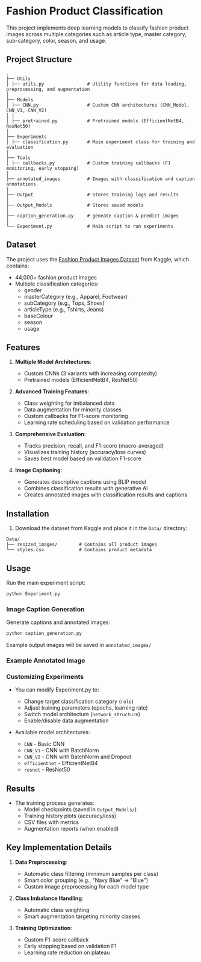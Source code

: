 # Fashion Product Classification

This project implements deep learning models to classify fashion product images across multiple categories such as article type, master category, sub-category, color, season, and usage.

## Project Structure

```
.
├── Utils
│ ├── utils.py                # Utility functions for data loading, preprocessing, and augmentation
│
├── Models
│ ├── CNN.py                  # Custom CNN architectures (CNN_Model, CNN_V1, CNN_V2)
│ │              
│ ├── pretrained.py           # Pretrained models (EfficientNetB4, ResNet50)
│
├── Experiments
│ ├── classification.py       # Main experiment class for training and evaluation
│
├── Tools
│ ├── callbacks.py            # Custom training callbacks (F1 monitoring, early stopping)
│
├── annotated_images          # Images with classification and caption annotations
|
├── Output                    # Stores training logs and results
│
├── Output_Models             # Stores saved models
|
├── caption_generation.py     # geneate caption & predict images
│
└── Experiment.py             # Main script to run experiments
```


## Dataset

The project uses the [Fashion Product Images Dataset](https://www.kaggle.com/datasets/paramaggarwal/fashion-product-images-dataset) from Kaggle, which contains:

- 44,000+ fashion product images
- Multiple classification categories:
  - gender
  - masterCategory (e.g., Apparel, Footwear)
  - subCategory (e.g., Tops, Shoes)
  - articleType (e.g., Tshirts, Jeans)
  - baseColour
  - season
  - usage

## Features

1. **Multiple Model Architectures**:
   - Custom CNNs (3 variants with increasing complexity)
   - Pretrained models (EfficientNetB4, ResNet50)

2. **Advanced Training Features**:
   - Class weighting for imbalanced data
   - Data augmentation for minority classes
   - Custom callbacks for F1-score monitoring
   - Learning rate scheduling based on validation performance

3. **Comprehensive Evaluation**:
   - Tracks precision, recall, and F1-score (macro-averaged)
   - Visualizes training history (accuracy/loss curves)
   - Saves best model based on validation F1-score

4. **Image Captioning**:
   - Generates descriptive captions using BLIP model
   - Combines classification results with generative AI
   - Creates annotated images with classification results and captions

## Installation

1. Download the dataset from Kaggle and place it in the `Data/` directory:
```
Data/
├── resized_images/        # Contains all product images
└── styles.csv             # Contains product metadata
```

## Usage

Run the main experiment script:
``` py
python Experiment.py
```

### Image Caption Generation

Generate captions and annotated images:
```python
python caption_generation.py
```

Example output images will be saved in `annotated_images/`

### Example Annotated Image


### Customizing Experiments

- You can modify Experiment.py to:
   - Change target classification category (`role`)
   - Adjust training parameters (epochs, learning rate)
   - Switch model architecture (`network_structure`)
   - Enable/disable data augmentation

- Available model architectures:
   - `CNN` - Basic CNN
   - `CNN_V1` - CNN with BatchNorm
   - `CNN_V2` - CNN with BatchNorm and Dropout
   - `efficientnet` - EfficientNetB4
   - `resnet` - ResNet50

## Results

- The training process generates:
   - Model checkpoints (saved in `Output_Models/`)
   - Training history plots (accuracy/loss)
   - CSV files with metrics
   - Augmentation reports (when enabled)

## Key Implementation Details

1. **Data Preprocessing**:
   - Automatic class filtering (minimum samples per class)
   - Smart color grouping (e.g., "Navy Blue" → "Blue")
   - Custom image preprocessing for each model type

2. **Class Imbalance Handling**:
   - Automatic class weighting
   - Smart augmentation targeting minority classes

3. **Training Optimization**:
   - Custom F1-score callback
   - Early stopping based on validation F1
   - Learning rate reduction on plateau